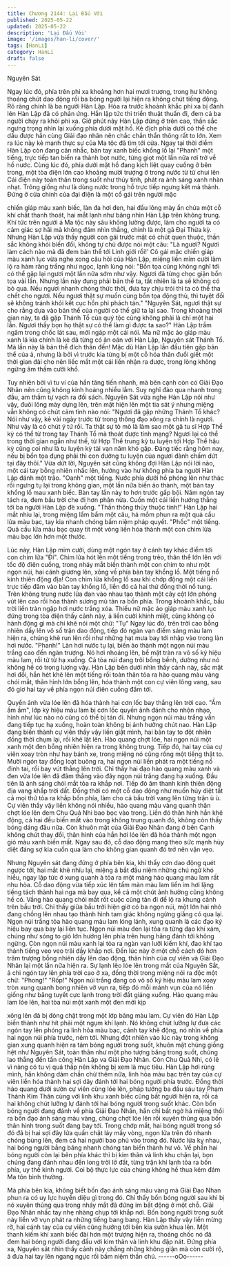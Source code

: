 ```yaml
---
title: Chương 2144: Lại Đấu Với
published: 2025-05-22
updated: 2025-05-22
description: 'Lại Đấu Với'
image: '/images/han-li/cover/'
tags: [HanLi]
category: HanLi
draft: false
---
```


Nguyên Sát

Ngay lúc đó, phía trên phi xa khoảng hơn hai mươi trượng, trong
hư không thoáng chút dao động rồi ba bóng người lại hiện ra
không chút tiếng động.
Rõ ràng chính là ba người Hàn Lập.
Hóa ra trước khoảnh khắc phi xa bị đánh lén Hàn Lập đã có phản
ứng. Hắn lập tức thi triển thuật thuấn đi, đem cả ba người chạy ra
khỏi phi xa.
Giờ phút này Hàn Lập đứng ở trên cao, thần sắc ngưng trọng
nhìn lại xuống phía dưới mặt hồ.
Kẻ địch phía dưới có thể che dấu được hắn cùng Giải đạo nhân
nên chắc chắn thần thông rất to lớn.
Xem ra lúc này kẻ mạnh thực sự của Ma tộc đã tìm tới cửa.
Ngay tại thời điểm Hàn Lập còn đang cân nhắc, bàn tay xanh biếc
khổng lồ lại "Phanh" một tiếng, trực tiếp tan biến ra thành bọt
nước, từng giọt một lần nữa rơi trở về hồ nước.
Cùng lúc đó, phía dưới mặt hồ đang kịch liệt quay cuồng ở bên
trong, một tòa điện lớn cao khoảng mười trượng ở trong nước từ
từ chui lên
Cái điện này toàn thân trong suốt như thủy tinh, phát ra ánh sáng
xanh nhàn nhạt. Trông giống như là dùng nước trong hồ trực tiếp
ngưng kết mà thành.
Đứng ở cửa chính của đại điện là một cổ gái trên người mặc

chiến giáp màu xanh biếc, làn đa hơi đen, hai đầu lông mày ẩn
chứa một cỗ khí chất thanh thoát, hai mắt lạnh như băng nhìn
Hàn Lập trên không trung.
Khí tức trên người ả Ma tộc này sâu không lường được, làm cho
người ta có cảm giác sợ hãi mà không đám nhìn thẳng, chính là
một gã Đại Thừa kỳ.
Nhưng Hàn Lập vừa thấy người con gái trước mặt có chút quen
thuộc, thần sắc không khỏi biến đổi, không tự chủ được nói một
câu:
"Là ngươi? Ngươi làm cách nào mà đã đem bản thể tới Linh giới
rồi!'
Cô gái mặc chiến giáp màu xanh lục vừa nghe xong câu hỏi của
Hàn Lập, miệng liền mỉm cười làm lộ ra hàm răng trắng như ngọc,
lạnh lùng nói:
"Bổn tọa cũng không nghĩ tới có thể gặp lại ngươi một lần nữa
sớm như vậy. Ngươi đã từng chọc giận bổn tọa vài lần. Nhưng
lần này đụng phải bản thể ta, tất nhiên là ta sẽ không có bỏ qua.
Nếu ngươi nhanh chóng thức thời, đưa tay chịu trói thì ta có thể
tha chết cho ngươi. Nếu ngươi thật sự muốn cùng bổn tọa động
thủ, thì tuyệt đối sẽ không tránh khỏi kết cục hồn phi phách tán."
"Nguyên Sát, ngươi thật sự cho rằng dựa vào bản thể của người
có thể giữ ta lại sao. Trong khoảng thời gian này, ta đã gặp Thánh
Tổ của quý tộc cũng không phải là chỉ một hai lần. Ngươi thấy
bọn họ thật sự có thể làm gì được ta sao?" Hàn Lập trầm ngâm
trong chốc lát sau, mới ngáp một cái nói.
Ma nữ mặc áo giáp màu xanh lá kia chính là kẻ đã từng có ân oán
với Hàn Lập, Nguyên sát Thánh Tổ. Mà lần này là bản thể đích
thân đến!
Mặc dù Hàn Lập lần đầu tiên gặp bản thể của ả, nhưng là bởi vì
trước kia từng bị một cỗ hóa thân đuổi giết một thời gian đài cho
nên liếc mắt một cái liền nhận ra được, trong lòng không ngừng
âm thầm cười khổ.

Tuy nhiên bời vì tu ví của hắn tăng tiến nhanh, mà bên cạnh còn
có Giải Đạo Nhân nên cũng không kinh hoàng nhiều lắm. Suy
nghĩ đảo qua nhanh trong đầu, am thầm tự vạch ra đối sách.
Nguyên Sát vừa nghe Hàn Lập nói như vậy, đuôi lông mày dựng
lên, trên mặt hiện lên một tia sát ý nhưng miệng vẫn không có
chút cảm tình nào nói:
"Ngươi đã gặp những Thánh Tổ khác? Nói như vậy, kẻ vài ngày
trước từ trong thông đạo xông ra chính là ngươi. Như vậy là có
chút ý tứ rồi. Ta thật sự tò mò là làm sao một gã tu sĩ Hợp Thể kỳ
có thể từ trong tay Thánh Tổ mà thoát được tính mạng? Ngươi lại
có thể trong thời gian ngắn như thế, từ Hợp Thể trung kỳ tu luyện
tới Hợp Thể hậu kỳ cũng coi như là tu luyện kỳ tài vạn năm khó
gặp. Đáng tiếc rằng hôm nay, nếu bị bổn tọa đụng phải thì con
đường tu luyện của ngươi đành chấm dứt tại đây thôi."
Vừa dứt lời, Nguyên sát cũng không đợi Hàn Lập nói lời nào, một
cái tay bỗng nhiên nhấc lên, hướng vào hư không phía ba người
Hàn Lập đánh một trảo.
"Oanh" một tiếng.
Nước phía dưới hồ phóng lên như thác rồi ngưng tụ lại trong
không gian, một lần nữa biến ảo thành, một bàn tay khổng lồ mau
xanh biếc.
Bàn tay lần này to hơn trước gấp bội. Năm ngón tay tách ra, đem
bầu trời che đi hơn phân nửa. Cuốn một cái liền hướng thẳng tới
ba người Hàn Lập đè xuống.
"Thần thông thủy thuộc tính!"
Hàn Lập hai mắt nhíu lại, trong miệng lẩm bẩm một câu, há mồm
phun ra một quả cầu lửa màu bạc, tay kia nhanh chóng bấm niệm
pháp quyết.
"Phốc" một tiếng. Quả cầu lửa màu bạc quay tít một vòng liền hóa
thành một con chim lửa màu bạc lớn hơn một thước.

Lúc này, Hàn Lập mỉm cười, dùng một ngón tay ở cánh tay khác
điểm tới con chim lửa "Đi".
Chim lửa hót lên một tiếng trong trẻo, thân thể lớn lên với tốc độ
điên cuồng, trong nháy mắt biến thành một con chim to như một
ngọn núi, hai cánh giương lên, xông về phía bàn tay khổng lồ.
Một tiếng nổ kinh thiên động địa!
Con chim lửa khổng lồ sau khi chớp động một cái liền trực tiếp
đâm vào bàn tay khổng lồ, liền đó cả hai thứ đồng thời nổ tung.
Trên không trung nước lửa đan vào nhau tạo thành một cây cột
lớn phóng vút lên cao rồi hóa thành sương mù tản ra bốn phía.
Trong khoảnh khắc, bầu trời liền tràn ngập hơi nước trắng xóa.
Thiếu nữ mặc áo giáp màu xanh lục đứng trong tòa điện thấy
cảnh này, ả liền cười khinh miệt, cũng không có hành động gì mà
chỉ khẽ nói một chữ: "Tụ"
Ngay lúc đó, trên trời cao bỗng nhiên dấy lên vô số trận dao động,
tiếp đó ngàn vạn điểm sáng màu lam hiện ra, chúng khẽ run lên
rồi như những hạt mưa bay tới nhập vào trong làn hơi nước.
"Phanh!"
Làn hơi nước tụ lại, biến ảo thành một ngọn núi màu trắng cao
đến ngàn trượng. Nó hơi nhoáng lên, bề mặt tràn ra vô số ký hiệu
màu lam, rồi từ từ hạ xuống.
Cả tòa núi đang trôi bồng bềnh, dường như nó không hề có trọng
lượng vậy.
Hàn Lập bên dưới nhìn thấy cảnh này, sắc mặt hơi đổi, hắn hét
khẽ lên một tiếng rồi toàn thân tỏa ra hào quang màu vàng chói
mắt, thân hình lớn bổng lên, hóa thành một con cự viên lông
vang, sau đó giơ hai tay về phía ngọn núi điên cuồng đấm tới.

Quyền ảnh vừa lóe lên đã hóa thành hai cơn lốc bay thẳng lên trời
cao.
"Ầm ầm ầm", lớp ký hiệu màu lam bị cơn lốc quyền ảnh đánh cho
nhộn nhạo, hình như lúc nào nó cũng có thể bị tán đi. Nhưng
ngọn núi màu trắng vẫn đang tiếp tục hạ xuống, hoàn toàn không
bị ảnh hưởng chút nao.
Hàn Lập đang biến thành cự viên thấy vậy liền giật mình, hai bàn
tay to đột nhiên đồng thời chụm lại, rồi khẽ lật lên.
Hào quang chợt lóe, hai ngọn núi một xanh một đen bỗng nhiên
hiện ra trong không trung.
Tiếp đó, hai tay của cự viên xoay tròn như hay bánh xe, trong
miệng nó cũng rống một tiếng thật to. Mười ngón tay đồng loạt
buông ra, hai ngọn núi liền phát ra một tiếng nổ đinh tai, rồi bay
vút thẳng lên trời.
Chỉ thấy hai đạo hào quang màu xanh và đen vừa lóe lên đã đâm
thẳng vào đây ngọn núi trắng đang hạ xuống.
Đầu tiên là ánh sáng chói mắt tỏa ra khắp nơi. Tiếp đó âm thanh
kinh thiên động địa vang khắp trời đất.
Đồng thời có một cỗ dao động như muốn hủy diệt tất cả mọi thứ
tỏa ra khắp bốn phía, làm cho cả bầu trời vang lên từng trận ù ù.
Cự viên thấy vậy liền không nói nhiều, hào quang màu vàng
quanh thân chợt lóe lên đem Chu Quả Nhi bao bọc vào trong.
Liền đó thân hình hắn khẽ động, cả hai đều biến mất vào trong
không trung quanh đó, không còn thấy bóng dáng đâu nữa.
Còn khuôn mặt của Giải Đạo Nhân đang ở bên Cạnh không chút
thay đổi, thân hình của hắn hơi lóe lên đã hóa thành một ngọn gió
màu xanh biến mất.
Ngay sau đó, cỗ dao động mang theo sức mạnh hủy diệt đáng sợ
kia cuốn qua làm cho không gian quanh đó trở nên vặn vẹo.

Nhưng Nguyên sát đang đứng ở phía bên kia, khi thấy cơn dao
động quét ngược tới, hai mắt khẽ nhíu lại, miệng ả bắt đầu niệm
những chú ngữ khó hiểu, ngay lập tức ở xung quanh ả tỏa ra một
mảng hào quang màu lam rất nhu hòa.
Cỗ dao động vừa tiếp xúc lên tấm màn màu lam liền im hơi lặng
tiếng tách thành hai nga mà bay qua, kể cả một chút ảnh hưởng
cũng không hề có.
Vầng hào quang chói mắt rốt cuộc cũng tản đi để lộ ra khung
cảnh trên bầu trời.
Chỉ thấy giữa bầu trời hiện giờ có ba ngọn núi, một lớn hai nhỏ
đang chồng lên nhau tạo thành hình tam giác không ngừng giằng
có qua lại.
Ngọn núi trắng tỏa hào quang màu lam lóng lánh, xung quanh là
các đạo ký hiệu bay qua bay lại liên tục.
Ngọn núi màu đen lại tỏa ra từng đạo khí xám, chúng như sóng to
gió lớn hướng lên phía trên hung hăng đánh tới không ngừng.
Còn ngọn núi màu xanh lại tỏa ra ngàn vạn lưỡi kiếm khí, đao khí
tạo thành tiếng veo veo trải đầy khắp nơi.
Đến lúc này ở một chỗ cách đó hơn trăm trượng bỗng nhiên dấy
lên dao động, thân hình của cự viên và Giải Đạo Nhân lại một lần
nữa hiện ra.
Sự lạnh lẽo lóe lên trong mắt của Nguyên Sắt, ả chi ngón tay lên
phía trời cao ở xa, đồng thời trong miệng nói ra độc một chữ:
"Phong!"
"Rốp!"
Ngọn núi trắng đang có vô số ký hiệu màu lam xoay tròn xung
quanh bong nhiên vỡ vụn ra, tiếp đó mỗi mảnh vụn của nó liền
giống như băng tuyết cực lạnh trong trời đất giáng xuống.
Hào quang màu lam lóe lên, hai tòa núi một xanh một đen mới kịp

xông lên đã bị đóng chặt trong một lớp băng màu lam.
Cự viên đó Hàn Lập biến thành như hít phải một ngụm khí lạnh.
Nó không chút lưỡng lự đưa các ngón tay lên phóng ra linh hỏa
màu bạc, cánh tay khẽ động, nó nhìn về phía hai ngọn núi phía
trước, ném tới.
Nhưng đột nhiên vào lúc này trong không gian xung quanh hiện ra
tám bóng người trong suốt, khuôn mặt chúng giồng hệt như
Nguyên Sát, toàn thân như một pho tượng băng trong suốt,
chúng lao thẳng đến tấn công Hàn Lập va Giải Đạo Nhân.
Còn Chu Quả Nhi, có lẽ vì nàng có tu vị quá thấp nên không bị
xem là mục tiêu.
Hàn Lập hơi rùng mình, hắn không dám chần chừ thêm nữa, linh
hỏa màu bạc trên tay của cự viên liền hóa thành hai sợi dây đánh
tới hai bóng người phía trước.
Đồng thời hào quang dưới sườn cự viên cũng lóe lên, pháp
tướng ba đầu sáu tay Phạm Thánh Kim Thân cùng với linh khu
xanh biếc cũng bất người hiện ra, rồi cả hai không chút lưỡng lự
đánh tới hai bóng người trong suốt khác.
Còn bốn bóng người đang đánh về phía Giải Đạo Nhân, hắn chỉ
bất ngờ há miệng thổi ra bốn đạo ánh sáng màu vàng, chúng
chợt lóe lên rồi xuyên thủng qua bốn thân hình trong suốt đang
bay tới.
Trong chớp mắt, hai bóng người trong số đó đã bị hai sợi đây lửa
quấn chặt láy mấy vòng, ngọn lửa trên đó nhanh chóng bùng lên,
đem cả hai người bao phủ vào trong đó.
Nước lửa kỵ nhau, hai bóng người bằng băng nhanh chóng tan
biến thành hư vô.
Về phần hai bóng người còn lại bên phía khác thì bị kim thân và
linh khu chặn lại, bọn chúng đang đánh nhau đến long trời lở đất,
từng trận khí lạnh tỏa ra bốn phía, uy thế kinh người. Coi bộ thực
lực của chúng không hề thua kém đám Ma tôn bình thường.

Mà phía bên kia, không biết bốn đạo ánh sáng màu vàng mà Giải
Đạo Nhan phun ra có uy lực huyền diệu gì trong đó. Chỉ thấy bốn
bóng người sau khi bị nó xuyên thủng qua trong nháy mắt đã
đứng im bất động ở một chỗ.
Giải Đạo Nhân nhấc tay nhẹ nhàng chụp tới khắp nơi.
Bốn bóng người trong suốt này liền vỡ vụn phát ra những tiếng
bang bang.
Hàn Lập thấy vậy liền mừng rỡ, hai cánh tay của cự viên cũng
hướng tới bên kia sườn khua lên.
Một thanh kiếm khí xanh biếc đài hơn một trượng hiện ra, thoáng
chốc nó đã đem hai bóng người đang đấu với kim thân và linh
khu đập nát.
Đứng phía xa, Nguyên sát nhìn thấy cảnh này chẳng những
không giận mà còn cười rộ, ả đưa hai tay lên ngang ngực rồi bấm
niệm thần chú.
------oOo------

